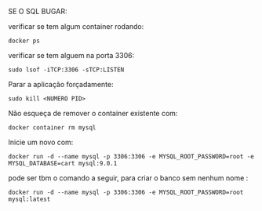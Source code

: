SE O SQL BUGAR:

verificar se tem algum container rodando:

```
docker ps
```

verificar se tem alguem na porta 3306:

```
sudo lsof -iTCP:3306 -sTCP:LISTEN
```

Parar a aplicação forçadamente:

```
sudo kill <NUMERO PID>
```

Não esqueça de remover o container existente com:

```
docker container rm mysql 
```

Inicie um novo com:

```
docker run -d --name mysql -p 3306:3306 -e MYSQL_ROOT_PASSWORD=root -e MYSQL_DATABASE=cart mysql:9.0.1
```

pode ser tbm o comando a seguir, para criar o banco sem nenhum nome :

```
docker run -d --name mysql -p 3306:3306 -e MYSQL_ROOT_PASSWORD=root mysql:latest
```